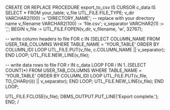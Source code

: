 CREATE OR REPLACE PROCEDURE export_to_csv IS
  CURSOR c_data IS SELECT * FROM your_table;
  v_file UTL_FILE.FILE_TYPE;
  v_dir VARCHAR2(100) := 'DIRECTORY_NAME'; -- replace with your directory name
  v_filename VARCHAR2(100) := 'file.csv';
  v_separator VARCHAR2(1) := ',';
BEGIN
  v_file := UTL_FILE.FOPEN(v_dir, v_filename, 'w', 32767);
  
  -- write column headers to file
  FOR c IN (SELECT COLUMN_NAME FROM USER_TAB_COLUMNS WHERE TABLE_NAME = 'YOUR_TABLE' ORDER BY COLUMN_ID) LOOP
    UTL_FILE.PUT(v_file, c.COLUMN_NAME || v_separator);
  END LOOP;
  UTL_FILE.NEW_LINE(v_file);
  
  -- write data rows to file
  FOR r IN c_data LOOP
    FOR i IN 1..(SELECT COUNT(*) FROM USER_TAB_COLUMNS WHERE TABLE_NAME = 'YOUR_TABLE' ORDER BY COLUMN_ID) LOOP
      UTL_FILE.PUT(v_file, TO_CHAR(r(i)) || v_separator);
    END LOOP;
    UTL_FILE.NEW_LINE(v_file);
  END LOOP;
  
  UTL_FILE.FCLOSE(v_file);
  DBMS_OUTPUT.PUT_LINE('Export complete.');
END;
/
